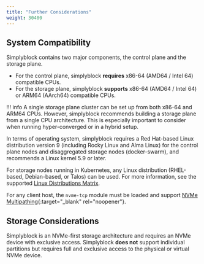 ```yaml
---
title: "Further Considerations"
weight: 30400
---
```


## System Compatibility

Simplyblock contains two major components, the control plane and the storage plane.

- For the control plane, simplyblock **requires** x86-64 (AMD64 / Intel 64) compatible CPUs.
- For the storage plane, simplyblock **supports** x86-64 (AMD64 / Intel 64) or ARM64 (AArch64) compatible CPUs.

!!! info
    A single storage plane cluster can be set up from both x86-64 and ARM64 CPUs. However, simplyblock recommends
    building a storage plane from a single CPU architecture. This is especially important to consider when running
    hyper-converged or in a hybrid setup.

In terms of operating system, simplyblock requires a Red Hat-based Linux distribution version 9 (including Rocky Linux
and Alma Linux) for the control plane nodes and disaggregated storage nodes (docker-swarm), and recommends a Linux
kernel 5.9 or later. 

For storage nodes running in Kubernetes, any Linux distribution (RHEL-based, Debian-based, or Talos) can be used. For
more information, see the supported [Linux Distributions Matrix](../../reference/supported-linux-distributions.md).

For any client host, the `nvme-tcp` module must be loaded and support [NVMe Multipathing](https://docs.kernel.org/admin-guide/nvme-multipath.html){:target="_blank" rel="noopener"}.

## Storage Considerations

Simplyblock is an NVMe-first storage architecture and requires an NVMe device with exclusive access. Simplyblock **does
not** support individual partitions but requires full and exclusive access to the physical or virtual NVMe device.
